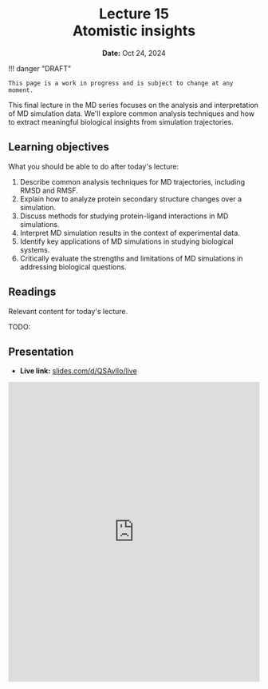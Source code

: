 <h1 align="center">
<b>Lecture 15</b><br>
Atomistic insights
</h1>
<p align="center">
<b>Date:</b> Oct 24, 2024
</p>

!!! danger "DRAFT"

    This page is a work in progress and is subject to change at any moment.

This final lecture in the MD series focuses on the analysis and interpretation of MD simulation data.
We'll explore common analysis techniques and how to extract meaningful biological insights from simulation trajectories.

## Learning objectives

What you should be able to do after today's lecture:

1.  Describe common analysis techniques for MD trajectories, including RMSD and RMSF.
2.  Explain how to analyze protein secondary structure changes over a simulation.
3.  Discuss methods for studying protein-ligand interactions in MD simulations.
4.  Interpret MD simulation results in the context of experimental data.
5.  Identify key applications of MD simulations in studying biological systems.
6.  Critically evaluate the strengths and limitations of MD simulations in addressing biological questions.

## Readings

Relevant content for today's lecture.

TODO:

## Presentation

<!-- -   **View:** [slides.com/aalexmmaldonado/biosc1540-l15](https://slides.com/aalexmmaldonado/biosc1540-l15) -->
-   **Live link:** [slides.com/d/QSAvIIo/live](https://slides.com/d/QSAvIIo/live)
<!-- -   **Download:** [biosc1540-l15.pdf](/lectures/15/biosc1540-l15.pdf) -->

<iframe src="https://slides.com/aalexmmaldonado/biosc1540-l15/embed?byline=hidden&share=hidden" width="100%" height="600" title="BIOSC 1540: Lecture 15" scrolling="no" frameborder="0" webkitallowfullscreen mozallowfullscreen allowfullscreen></iframe>
